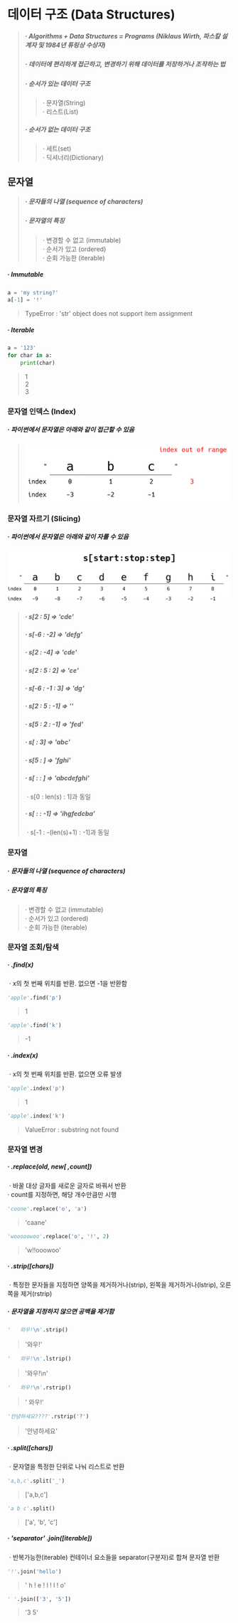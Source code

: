 # 데이터 구조 (Data Structures)

> ##### · Algorithms + Data Structures = Programs (Niklaus Wirth, 파스칼 설계자 및 1984년 튜링상 수상자)
>
> ##### · 데이터에 편리하게 접근하고, 변경하기 위해 데이터를 저장하거나 조작하는 법
>
> ##### · 순서가 있는 데이터 구조
>
> > · 문자열(String)  
> > · 리스트(List)
>
> ##### · 순서가 없는 데이터 구조
>
> > · 세트(set)  
> > · 딕셔너리(Dictionary)



## 문자열

> ##### · 문자들의 나열 (sequence of characters)
>
> ##### · 문자열의 특징
>
> > · 변경할 수 없고 (immutable)  
> > · 순서가 있고 (ordered)  
> > · 순회 가능한 (iterable)

##### · Immutable

```python
a = 'my string?'
a[-1] = '!'
```

> TypeError :  'str' object does not support item assignment

##### · Iterable

```python
a = '123'
for char in a:
	print(char)
```

> 1  
> 2  
> 3

### 문자열 인덱스 (Index)

##### · 파이썬에서 문자열은 아래와 같이 접근할 수 있음

> ![image-20210805114100627](PythonDataStructures.assets/image-20210805114100627.png)

### 문자열 자르기 (Slicing)

##### · 파이썬에서 문자열은 아래와 같이 자를 수 있음

![image-20210805114444902](PythonDataStructures.assets/image-20210805114444902.png)

> ##### · s[2 : 5]  =>  'cde'
>
> ##### · s[-6 : -2]  =>  'defg'
>
> ##### · s[2 : -4]  =>  'cde'
>
> ##### · s[2 : 5 : 2]  =>  'ce'
>
> ##### · s[-6 : -1 : 3]  =>  'dg'
>
> ##### · s[2 : 5 : -1]  =>  ''
>
> ##### · s[5 : 2 : -1]  =>  'fed'
>
> ##### · s[ : 3]  =>  'abc'
>
> ##### · s[5 : ]  =>  'fghi'
>
> ##### · s[ : : ]  =>  'abcdefghi'
>
> ​	· s[0 : len(s) : 1]과 동일
>
> ##### · s[ : : -1]  =>  'ihgfedcba'
>
> ​	· s[-1 : -(len(s)+1) : -1]과 동일

### 문자열

##### · 문자들의 나열 (sequence of characters)

##### · 문자열의 특징

> · 변경할 수 없고 (immutable)  
> · 순서가 있고 (ordered)  
> · 순회 가능한 (iterable)

### 문자열 조회/탐색

##### · .find(x)

​	· x의 첫 번째 위치를 반환. 없으면 -1을 반환함

```python
'apple'.find('p')
```

> 1

```python
'apple'.find('k')
```

> -1

##### · .index(x)

​	· x의 첫 번째 위치를 반환. 없으면 오류 발생

```python
'apple'.index('p')
```

> 1

```python
'apple'.index('k')
```

> ValueError :  substring not found

### 문자열 변경

##### · .replace(old, new[ ,count])

​	· 바꿀 대상 글자를 새로운 글자로 바꿔서 반환  
​	· count를 지정하면, 해당 개수만큼만 시행

```python
'coone'.replace('o', 'a')
```

> 'caane'

```python
'wooooowoo'.replace('o', '!', 2)
```

> 'w!!ooowoo'

##### · .strip([chars])

​	· 특정한 문자들을 지정하면 양쪽을 제거하거나(strip), 왼쪽을 제거하거나(lstrip), 오른쪽을 제거(rstrip)

##### · 문자열을 지정하지 않으면 공백을 제거함

```python
'	와우!\n'.strip()
```

> '와우!'

```python
'	와우!\n'.lstrip()
```

> '와우!\n'

```python
'	와우!\n'.rstrip()
```

> '		와우!'

```python
'안녕하세요????'.rstrip('?')
```

> '안녕하세요'

##### · .split([chars])

​	· 문자열을 특정한 단위로 나눠 리스트로 반환

```python
'a,b,c'.split('_')
```

> ['a,b,c']

```python
'a b c'.split()
```

> ['a',  'b',  'c']

##### · 'separator' .join([iterable])

​	· 반복가능한(iterable) 컨테이너 요소들을 separator(구분자)로 합쳐 문자열 반환

```python
'!'.join('hello')
```

> ' h ! e ! l ! l ! o'

```python
' '.join(['3', '5'])
```

> '3  5'
